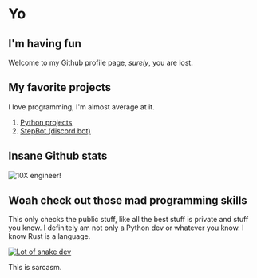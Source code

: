 # Yo
## I'm having fun 

Welcome to my Github profile page, *surely*, you are lost.

## My favorite projects

I love programming, I'm almost average at it.
1. [Python projects](https://en.wikipedia.org/wiki/Pythonidae)
2. [StepBot (discord bot)](https://github.com/grosheth/stepbot)

## Insane Github stats

![10X engineer!](https://github-readme-stats-grosheths-projects.vercel.app/api?username=grosheth&show_icons=true&theme=dracula&rank_icon=percentile)

## Woah check out those mad programming skills

This only checks the public stuff, like all the best stuff is private and stuff you know. I definitely am not only a Python dev or whatever you know. 
I know Rust is a language.

[![Lot of snake dev](https://github-readme-stats-grosheths-projects.vercel.app/api/top-langs/?username=grosheth&theme=dracula&exclude_repo=pool,github-readme-stats,PyFyLib-API&hide=Cython&langs_count=10)](https://github.com/grosheth/github-readme-stats)





This is sarcasm.
